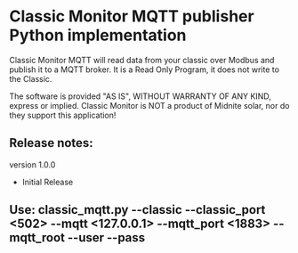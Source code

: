 
<h1>Classic Monitor MQTT publisher Python implementation</h1>


<p>
Classic Monitor MQTT will read data from your classic over Modbus and publish it to a MQTT broker. It is a Read Only Program, it does not write to the Classic.

The software is provided "AS IS", WITHOUT WARRANTY OF ANY KIND, express or implied.
Classic Monitor is NOT a product of Midnite solar, nor do they support this application!
</p>

Release notes:
-----------------
version 1.0.0

<ul>
<li>Initial Release</li>
</ul>

Use: 
classic_mqtt.py --classic <ClassicHost> --classic_port <502> --mqtt <127.0.0.1> --mqtt_port <1883> --mqtt_root <ClassicMQTT> --user <username> --pass <password>
-----------------
